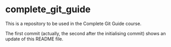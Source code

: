 # complete_git_guide
This is a repository to be used in the Complete Git Guide course.

The first commit (actually, the second after the initialising commit) shows an update of this README file.
